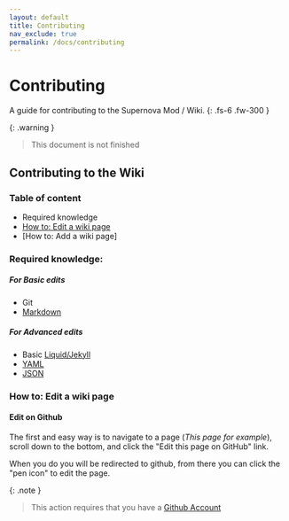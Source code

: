 ```yaml
---
layout: default
title: Contributing
nav_exclude: true
permalink: /docs/contributing
---
```


# Contributing
A guide for contributing to the Supernova Mod / Wiki.
{: .fs-6 .fw-300 }

{: .warning }
> This document is not finished

## Contributing to the Wiki

### Table of content
 - Required knowledge
 - [How to: Edit a wiki page](#how-to-edit-a-wiki-page)
 - [How to: Add a wiki page]

### Required knowledge:
##### For Basic edits
 - Git
 - [Markdown](https://www.markdownguide.org/)
##### For Advanced edits
 - Basic [Liquid/Jekyll](https://jekyllrb.com/)
 - [YAML](https://yaml.org/)
 - [JSON](https://www.json.org/)

### How to: Edit a wiki page

#### Edit on Github
The first and easy way is to navigate to a page (*This page for example*), scroll down to the bottom, and click the "Edit this page on GitHub" link.

When you do you will be redirected to github, from there you can click the "pen icon" to edit the page.

{: .note }
> This action requires that you have a [Github Account](https://github.com/join)